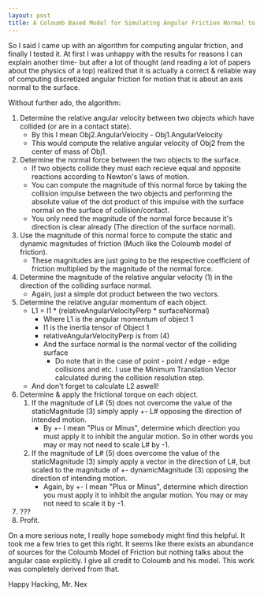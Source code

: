 ```yaml
---
layout: post
title: A Coloumb Based Model for Simulating Angular Friction Normal to a Surface
---
```


So I said I came up with an algorithm for computing angular friction, and finally I tested it. At first I was unhappy with the results for reasons I can explain another time- but after a lot of thought (and reading a lot of papers about the physics of a top) realized that it is actually a correct & reliable way of computing discretized angular friction for motion that is about an axis normal to the surface.

Without further ado, the algorithm:
1.	Determine the relative angular velocity between two objects which have collided (or are in a contact state).
	-	By this I mean Obj2.AngularVelocity - Obj1.AngularVelocity
	-	This would compute the relative angular velocity of Obj2 from the center of mass of Obj1.
2.	Determine the normal force between the two objects to the surface.
	-	If two objects collide they must each recieve equal and opposite reactions according to Newton's laws of motion.
	-	You can compute the magnitude of this normal force by taking the collision impulse between the two objects and performing the absolute value of the dot product of this impulse with the surface normal on the surface of collision/contact.
	-	You only need the magnitude of the normal force because it's direction is clear already (The direction of the surface normal).
3.	Use the magnitude of this normal force to compute the static and dynamic magnitudes of friction (Much like the Coloumb model of friction).
	-	These magnitudes are just going to be the respective coefficient of friction multiplied by the magnitude of the normal force.
4.	Determine the magnitude of the relative angular velocity (1) in the direction of the colliding surface normal.
	-	Again, just a simple dot product between the two vectors.
5.	Determine the relative angular momentum of each object.
	-	L1 = I1 * (relativeAngularVelocityPerp * surfaceNormal)
		*	Where L1 is the angular momentum of object 1
		*	I1 is the inertia tensor of Object 1
		*	relativeAngularVelocityPerp is from (4)
		*	And the surface normal is the normal vector of the colliding surface
			*	Do note that in the case of point - point / edge - edge collisions and etc. I use the Minimum Translation Vector calculated during the collision resolution step.
	-	And don't forget to calculate L2 aswell!
6.	Determine & apply the frictional torque on each object.
	1.	If the magnitude of L# (5) does not overcome the value of the staticMagnitude (3) simply apply +- L# opposing the direction of intended motion.
		*	By +- I mean "Plus or Minus", determine which direction you must apply it to inhibit the angular motion. So in other words you may or may not need to scale L# by -1.
	2.	If the magnitude of L# (5) does overcome the value of the staticMagnitude (3) simply apply a vector in the direction of L#, but scaled to the magnitude of +- dynamicMagnitude (3) opposing the direction of intending motion.
		*	Again, by +- I mean "Plus or Minus", determine which direction you must apply it to inhibit the angular motion. You may or may not need to scale it by -1.
7.	???
8.	Profit.

On a more serious note, I really hope somebody might find this helpful. It took me a few tries to get this right. It seems like there exists an abundance of sources for the Coloumb Model of Friction but nothing talks about the angular case explicitly. I give all credit to Coloumb and his model. This work was completely derived from that.

Happy Hacking,
Mr. Nex
